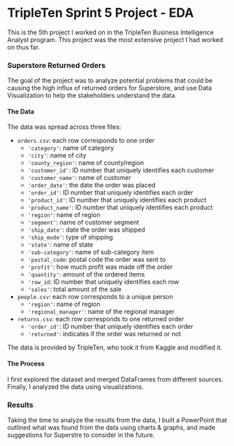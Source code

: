 # TripleTen Sprint 5 Project \- EDA

This is the 5th project I worked on in the TripleTen Business Intelligence Analyst program. This project was the most extensive project I had worked on thus far.

### Superstore Returned Orders

The goal of the project was to analyze potential problems that could be causing the high influx of returned orders for Superstore, and use Data Visualization to help the stakeholders understand the data.

#### The Data

The data was spread across three files:

- `orders.csv`: each row corresponds to one order  
    - `'category'`: name of category  
    - `'city'`: name of city  
    - `'county_region'`: name of county/region  
    - `'customer_id'`: ID number that uniquely identifies each customer  
    - `'customer_name'`: name of customer  
    - `'order_date'`: the date the order was placed  
    - `'order_id'`: ID number that uniquely identifies each order  
    - `'product_id'`: ID number that uniquely identifies each product  
    - `'product_name'`: ID number that uniquely identifies each product  
    - `'region'`: name of region  
    - `'segment'`: name of customer segment  
    - `'ship_date'`: date the order was shipped  
    - `'ship_mode'`: type of shipping  
    - `'state'`: name of state  
    - `'sub-category'`: name of sub-category item  
    - `'postal_code`: postal code the order was sent to  
    - `'profit'`: how much profit was made off the order  
    - `'quantity'`: amount of the ordered items  
    - `'row_id`: ID number that uniquely identifies each row  
    - `'sales'`: total amount of the sale  
- `people.csv`: each row corresponds to a unique person  
    - `'region'`: name of region  
    - `'regional_manager'`: name of the regional manager  
- `returns.csv`: each row corresponds to one returned order  
    - `'order_id'`: ID number that uniquely identifies each order  
    - `'returned'`: indicates if the order was returned or not

The data is provided by TripleTen, who took it from Kaggle and modified it.

#### The Process

I first explored the dataset and merged DataFrames from different sources. Finally, I analyzed the data using visualizations.

### Results

Taking the time to analyze the results from the data, I built a PowerPoint that outlined what was found from the data using charts & graphs, and made suggestions for Superstre to consider in the future.  

